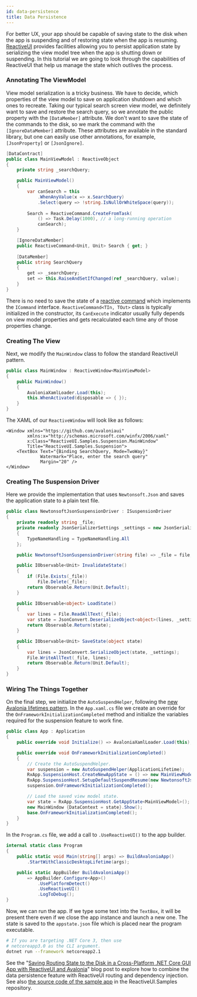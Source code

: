 ```yaml
---
id: data-persistence
title: Data Persistence
---
```


For better UX, your app should be capable of saving state to the disk when the app is suspending and of restoring state when the app is resuming. [ReactiveUI](https://reactiveui.net/) provides facilities allowing you to persist application state by serializing the view model tree when the app is shutting down or suspending. In this tutorial we are going to look through the capabilities of ReactiveUI that help us manage the state which outlives the process.

### Annotating The ViewModel <a id="annotating-the-viewmodel"></a>

View model serialization is a tricky business. We have to decide, which properties of the view model to save on application shutdown and which ones to recreate. Taking our typical search screen view model, we definitely want to save and restore the search query, so we annotate the public property with the `[DataMember]` attribute. We don't want to save the state of the commands to the disk, so we mark the command with the `[IgnoreDataMember]` attribute. These attributes are available in the standard library, but one can easily use other annotations, for example, `[JsonProperty]` or `[JsonIgnore]`.

```csharp
[DataContract]
public class MainViewModel : ReactiveObject
{
    private string _searchQuery;

    public MainViewModel() 
    {
        var canSearch = this
            .WhenAnyValue(x => x.SearchQuery)
            .Select(query => !string.IsNullOrWhiteSpace(query));
        
        Search = ReactiveCommand.CreateFromTask(
            () => Task.Delay(1000), // a long-running operation
            canSearch);
    }

    [IgnoreDataMember]
    public ReactiveCommand<Unit, Unit> Search { get; }
    
    [DataMember]
    public string SearchQuery 
    {
        get => _searchQuery;
        set => this.RaiseAndSetIfChanged(ref _searchQuery, value);
    }
}
```

There is no need to save the state of a [reactive command](https://reactiveui.net/docs/handbook/commands/) which implements the `ICommand` interface. `ReactiveCommand<TIn, TOut>` class is typically initialized in the constructor, its `CanExecute` indicator usually fully depends on view model properties and gets recalculated each time any of those properties change.

### Creating The View <a id="creating-the-view"></a>

Next, we modify the `MainWindow` class to follow the standard ReactiveUI pattern.

```csharp
public class MainWindow : ReactiveWindow<MainViewModel>
{
    public MainWindow()
    {
        AvaloniaXamlLoader.Load(this);
        this.WhenActivated(disposable => { });
    }
}
```

The XAML of our `ReactiveWindow` will look like as follows:

```markup
<Window xmlns="https://github.com/avaloniaui"
        xmlns:x="http://schemas.microsoft.com/winfx/2006/xaml"
        x:Class="ReactiveUI.Samples.Suspension.MainWindow"
        Title="ReactiveUI.Samples.Suspension">
    <TextBox Text="{Binding SearchQuery, Mode=TwoWay}"
             Watermark="Place, enter the search query"
             Margin="20" />
</Window>
```

### Creating The Suspension Driver <a id="creating-the-suspension-driver"></a>

Here we provide the implementation that uses `Newtonsoft.Json` and saves the application state to a plain text file.

```csharp
public class NewtonsoftJsonSuspensionDriver : ISuspensionDriver
{
    private readonly string _file;
    private readonly JsonSerializerSettings _settings = new JsonSerializerSettings
    {
        TypeNameHandling = TypeNameHandling.All
    };

    public NewtonsoftJsonSuspensionDriver(string file) => _file = file;

    public IObservable<Unit> InvalidateState()
    {
        if (File.Exists(_file)) 
            File.Delete(_file);
        return Observable.Return(Unit.Default);
    }

    public IObservable<object> LoadState()
    {
        var lines = File.ReadAllText(_file);
        var state = JsonConvert.DeserializeObject<object>(lines, _settings);
        return Observable.Return(state);
    }

    public IObservable<Unit> SaveState(object state)
    {
        var lines = JsonConvert.SerializeObject(state, _settings);
        File.WriteAllText(_file, lines);
        return Observable.Return(Unit.Default);
    }
}
```

### Wiring The Things Together <a id="wiring-the-things-together"></a>

On the final step, we initialize the `AutoSuspendHelper`, following the [new Avalonia lifetimes pattern](https://github.com/AvaloniaUI/Avalonia/wiki/Application-lifetimes). In the `App.xaml.cs` file we create an override for the `OnFrameworkInitializationCompleted` method and initialize the variables required for the suspension feature to work fine.

```csharp
public class App : Application
{
    public override void Initialize() => AvaloniaXamlLoader.Load(this);

    public override void OnFrameworkInitializationCompleted()
    {
        // Create the AutoSuspendHelper.
        var suspension = new AutoSuspendHelper(ApplicationLifetime);
        RxApp.SuspensionHost.CreateNewAppState = () => new MainViewModel();
        RxApp.SuspensionHost.SetupDefaultSuspendResume(new NewtonsoftJsonSuspensionDriver("appstate.json"));
        suspension.OnFrameworkInitializationCompleted();

        // Load the saved view model state.
        var state = RxApp.SuspensionHost.GetAppState<MainViewModel>();
        new MainWindow {DataContext = state}.Show();
        base.OnFrameworkInitializationCompleted();
    }
}
```

In the `Program.cs` file, we add a call to `.UseReactiveUI()` to the app builder.

```csharp
internal static class Program
{
    public static void Main(string[] args) => BuildAvaloniaApp()
        .StartWithClassicDesktopLifetime(args);

    public static AppBuilder BuildAvaloniaApp()
        => AppBuilder.Configure<App>()
            .UsePlatformDetect()
            .UseReactiveUI()
            .LogToDebug();
}
```

Now, we can run the app. If we type some text into the `TextBox`, it will be present there even if we close the app instance and launch a new one. The state is saved to the `appstate.json` file which is placed near the program executable.

```bash
# If you are targeting .NET Core 3, then use
# netcoreapp3.0 as the CLI argument.
dotnet run --framework netcoreapp2.1
```

See the "[Saving Routing State to the Disk in a Cross-Platform .NET Core GUI App with ReactiveUI and Avalonia](https://habr.com/ru/post/462307/)" blog post to explore how to combine the data persistence feature with ReactiveUI routing and dependency injection. See also [the source code of the sample app](https://github.com/reactiveui/ReactiveUI.Samples/tree/a7d06759e27fa17f9c6a77018362a2f8e0c30fa6/avalonia) in the ReactiveUI.Samples repository.
